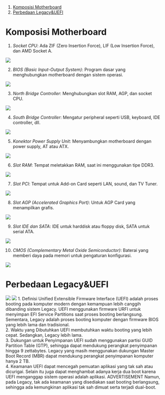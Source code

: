 1. [Komposisi Motherboard](#Komposisi-Motherboard)
2. [Perbedaan Legacy&UEFI](#Perbedaan-Legacy&UEFI)

# Komposisi Motherboard
1. *Socket CPU*: Ada ZIF (Zero Insertion Force), LIF (Low Insertion Force), dan AMD Socket A.
<img src="pictures/cpu.jpeg">

2. *BIOS (Basic Input-Output System)*: Program dasar yang menghubungkan motherboard dengan sistem operasi.
<img src="pictures/bios.jpeg">

3. *North Bridge Controller*: Menghubungkan slot RAM, AGP, dan socket CPU.
<img src="pictures/southnorthbrigde.jpeg">

4. *South Bridge Controller*: Mengatur peripheral seperti USB, keyboard, IDE controller, dll.
<img src="pictures/southnorthbrigde.jpeg">

5. *Konektor Power Supply Unit*: Menyambungkan motherboard dengan power supply, AT atau ATX.
<img src="pictures/konektorpowersupply.jpeg">

6. *Slot RAM*: Tempat meletakkan RAM, saat ini menggunakan tipe DDR3.
<img src="pictures/socketram.jpeg">

7. *Slot PCI*: Tempat untuk Add-on Card seperti LAN, sound, dan TV Tuner.
<img src="pictures/pci.jpeg">

8. *Slot AGP (Accelerated Graphics Port)*: Untuk AGP Card yang menampilkan grafis.
<img src="pictures/slotagp.jpeg">

9. *Slot IDE dan SATA*: IDE untuk harddisk atau floppy disk, SATA untuk serial ATA.
<img src="pictures/sata.jpeg">

10. *CMOS (Complementary Metal Oxide Semiconductor)*: Baterai yang memberi daya pada memori untuk pengaturan konfigurasi.
<img src="pictures/cmos.jpeg">

# Perbedaan Legacy&UEFI

<img src="pictures/UEFI-vs-Legacy.png">
<img src="pictures/uefi dan legacy.drawio.png">
1. Definisi
Unified Extensible Firmware Interface (UEFI) adalah proses booting pada komputer modern dengan kemampuan lebih canggih dibanding sistem Legacy. UEFI menggunakan firmware URFI untuk menyimpan EFI Service Partitions saat proses booting berlangsung. 
Sementara, Legacy adalah proses booting komputer dengan firmware BIOS yang lebih lama dan tradisional. 
<br>
2. Waktu yang Dibutuhkan
UEFI membutuhkan waktu booting yang lebih cepat. Sedangkan, Legacy lebih lama.
<br>
3. Dukungan untuk Penyimpanan
UEFI sudah menggunakan partisi GUID Partition Table (GTP), sehingga dapat mendukung perangkat penyimpanan hingga 9 zettabytes. 
Legacy yang masih menggunakan dukungan Master Boot Record (MBR) dapat mendukung perangkat penyimpanan komputer hanya 2 TB.
<br>
4. Keamanan
UEFI dapat mencegah pemuatan aplikasi yang tak sah atau dicurigai. Selain itu juga dapat menghambat adanya kerja dua boot karena UEFI menganggap sistem operasi adalah aplikasi. 
ADVERTISEMENT
Namun, pada Legacy, tak ada keamanan yang disediakan saat booting berlangsung, sehingga ada kemungkinan aplikasi tak sah dimuat serta terjadi dual-boot.
